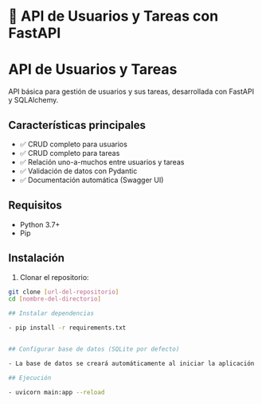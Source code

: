 # 🚀 API de Usuarios y Tareas con FastAPI

# API de Usuarios y Tareas

API básica para gestión de usuarios y sus tareas, desarrollada con FastAPI y SQLAlchemy.

## Características principales

- ✅ CRUD completo para usuarios
- ✅ CRUD completo para tareas
- ✅ Relación uno-a-muchos entre usuarios y tareas
- ✅ Validación de datos con Pydantic
- ✅ Documentación automática (Swagger UI)

## Requisitos

- Python 3.7+
- Pip

## Instalación

1. Clonar el repositorio:
```bash
git clone [url-del-repositorio]
cd [nombre-del-directorio]

## Instalar dependencias

- pip install -r requirements.txt


## Configurar base de datos (SQLite por defecto)

- La base de datos se creará automáticamente al iniciar la aplicación

## Ejecución

- uvicorn main:app --reload